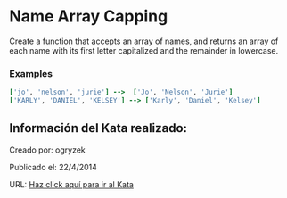 # Name Array Capping
Create a function that accepts an array of names, and returns an array of each name with its first letter capitalized and the remainder in lowercase.

### Examples
```ruby
['jo', 'nelson', 'jurie'] -->  ['Jo', 'Nelson', 'Jurie']
['KARLY', 'DANIEL', 'KELSEY'] --> ['Karly', 'Daniel', 'Kelsey']
```

## Información del Kata realizado:
Creado por: ogryzek

Publicado el: 22/4/2014

URL: [Haz click aquí para ir al Kata](https://www.codewars.com/kata/5356ad2cbb858025d800111d)